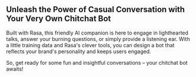 ## Unleash the Power of Casual Conversation with Your Very Own Chitchat Bot

Built with Rasa, this friendly AI companion is here to engage in lighthearted talks, answer your burning questions, or simply provide a listening ear. With a little training data and Rasa's clever tools, you can design a bot that reflects your brand's personality and keeps users engaged.

So, get ready for some fun and insightful conversations – your chitchat bot awaits!
